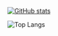 [![GitHub stats](https://github-readme-stats.vercel.app/api?username=sugiura-hiromiti)](https://github.com/anuraghazra/github-readme-stats)

![Top Langs](https://github-readme-stats.vercel.app/api/top-langs/?username=sugiura-hiromiti&layout=compact)

<!--
**sugiura-hiromiti/sugiura-hiromiti** is a ✨ _special_ ✨ repository because its `README.md` (this file) appears on your GitHub profile.

Here are some ideas to get you started:

- 🔭 I’m currently working on ...
- 🌱 I’m currently learning ...
- 👯 I’m looking to collaborate on ...
- 🤔 I’m looking for help with ...
- 💬 Ask me about ...
- 📫 How to reach me: ...
- 😄 Pronouns: ...
- ⚡ Fun fact: ...
-->
